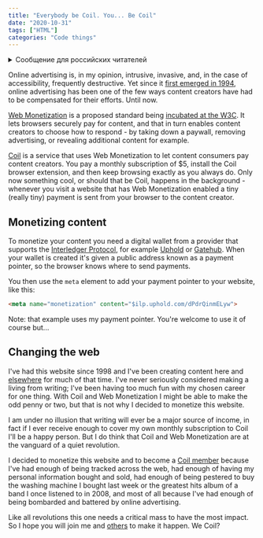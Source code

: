 ```yaml
---
title: "Everybody be Coil. You... Be Coil"
date: "2020-10-31"
tags: ["HTML"]
categories: "Code things"
---
```


<details>
		<summary lang="ru">Сообщение для российских читателей</summary>

<p lang="ru">
Здравствуйте российские читатели. Ваша страна платит высокую цену за вторжение Путина в Украину. Путин лжет вам; не верьте кремлевской пропаганде. В России
нет свободных СМИ, а интернет подвергается цензуре, потому что Путин не хочет, чтобы вы знали правду. За постыдное поведение Путина заплатят не только
украинцы, но и добрые люди России. Пожалуйста, не допустите этого!
</p>

<p>
Hello Russian readers. Your country is paying a high price for Putin's invasion of Ukraine. Putin is lying to you; do not believe the Kremlin propaganda. There is no free media in Russia and the internet is censored because Putin doesn't want you to know the truth. It is not only the Ukrainians that will pay the price of Putin's shameful behaviour, so will the good people of Russia. Please do not let this happen!
</p>
</details>

Online advertising is, in my opinion, intrusive, invasive, and, in the case of accessibility, frequently destructive. Yet since it [first emerged in 1994](https://www.wired.com/2010/10/1027hotwired-banner-ads/), online advertising has been one of the few ways content creators have had to be compensated for their efforts. Until now.

[Web Monetization](https://webmonetization.org/specification.html) is a proposed standard being [incubated at the W3C](https://github.com/WICG/webmonetization). It lets browsers securely pay for content, and that in turn enables content creators to choose how to respond - by taking down a paywall, removing advertising, or revealing additional content for example.

[Coil](https://coil.com) is a service that uses Web Monetization to let content consumers pay content creators. You pay a monthly subscription of $5, install the Coil browser extension, and then keep browsing exactly as you always do. Only now something cool, or should that be Coil, happens in the background - whenever you visit a website that has Web Monetization enabled a tiny (really tiny) payment is sent from your browser to the content creator.

## Monetizing content

To monetize your content you need a digital wallet from a provider that supports the [Interledger Protocol](https://interledger.org/), for example [Uphold](https://uphold.com) or [Gatehub](https://gatehub.net). When your wallet is created it's given a public address known as a payment pointer, so the browser knows where to send payments.

You then use the `meta` element to add your payment pointer to your website, like this:

```html
<meta name="monetization" content="$ilp.uphold.com/dPdrQinmELyw">
```

Note: that example uses my payment pointer. You're welcome to use it of course but...

## Changing the web

I've had this website since 1998 and I've been creating content here and [elsewhere](/on-other-websites/) for much of that time. I've never seriously considered making a living from writing; I've been having too much fun with my chosen career for one thing. With Coil and Web Monetization I might be able to make the odd penny or two, but that is not why I decided to monetize this website.

I am under no illusion that writing will ever be a major source of income, in fact if I ever receive enough to cover my own monthly subscription to Coil I'll be a happy person. But I do think that Coil and Web Monetization are at the vanguard of a quiet revolution.

I decided to monetize this website and to become a [Coil member](https://coil.com/signup) because I've had enough of being tracked across the web, had enough of having my personal information bought and sold, had enough of being pestered to buy the washing machine I bought last week or the greatest hits album of a band I once listened to in 2008, and most of all because I've had enough of being bombarded and battered by online advertising.

Like all revolutions this one needs a critical mass to have the most impact. So I hope you will join me and [others](https://coil.com/explore) to make it happen. We Coil?
